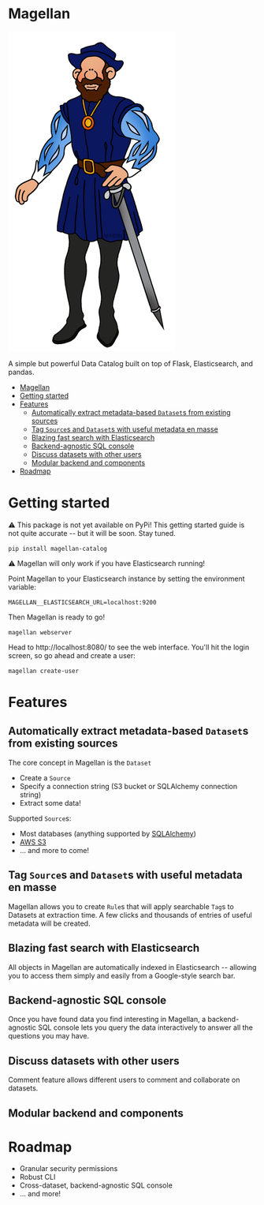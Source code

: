 # Magellan

![Magellan Cartoon](./docs/imgs/magellan.png)

A simple but powerful Data Catalog built on top of Flask, Elasticsearch, and pandas.

- [Magellan](#magellan)
- [Getting started](#getting-started)
- [Features](#features)
  * [Automatically extract metadata-based `Dataset`s from existing sources](#automatically-extract-metadata-based--dataset-s-from-existing-sources)
  * [Tag `Source`s and `Dataset`s with useful metadata en masse](#tag--source-s-and--dataset-s-with-useful-metadata-en-masse)
  * [Blazing fast search with Elasticsearch](#blazing-fast-search-with-elasticsearch)
  * [Backend-agnostic SQL console](#backend-agnostic-sql-console)
  * [Discuss datasets with other users](#discuss-datasets-with-other-users)
  * [Modular backend and components](#modular-backend-and-components)
- [Roadmap](#roadmap)

# Getting started

:warning: This package is not yet available on PyPi! This getting started guide is not quite accurate -- but it will be soon. Stay tuned.

```
pip install magellan-catalog
```

:warning: Magellan will only work if you have Elasticsearch running!

Point Magellan to your Elasticsearch instance by setting the environment variable:

```
MAGELLAN__ELASTICSEARCH_URL=localhost:9200
```

Then Magellan is ready to go!

```
magellan webserver
```

Head to http://localhost:8080/ to see the web interface. You'll hit the login screen, so go ahead and create a user:

```
magellan create-user
```

# Features

## Automatically extract metadata-based `Dataset`s from existing sources

The core concept in Magellan is the `Dataset`

- Create a `Source`
- Specify a connection string (S3 bucket or SQLAlchemy connection string)
- Extract some data!

Supported `Source`s:
- Most databases (anything supported by [SQLAlchemy](https://docs.sqlalchemy.org/))
- [AWS S3](https://aws.amazon.com/s3)
- ... and more to come!

## Tag `Source`s and `Dataset`s with useful metadata en masse

Magellan allows you to create `Rule`s that will apply searchable `Tag`s to Datasets at extraction time. A few clicks and thousands of entries of useful metadata will be created.

## Blazing fast search with Elasticsearch

All objects in Magellan are automatically indexed in Elasticsearch -- allowing you to access them simply and easily from a Google-style search bar.

## Backend-agnostic SQL console

Once you have found data you find interesting in Magellan, a backend-agnostic SQL console lets you query the data interactively to answer all the questions you may have.

## Discuss datasets with other users

Comment feature allows different users to comment and collaborate on datasets.

## Modular backend and components


# Roadmap

- Granular security permissions
- Robust CLI
- Cross-dataset, backend-agnostic SQL console
- ... and more!
